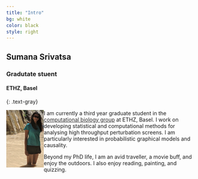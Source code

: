 ```yaml
---
title: "Intro"
bg: white
color: black
style: right
---
```


## Sumana Srivatsa
### Gradutate stuent
#### ETHZ, Basel
{: .text-gray}

<img align = "left" src = "img/Option1.jpg" width = 100>

I am currently a third year graduate student in the <a href="https://www.bsse.ethz.ch/cbg" style="color: #2E2D2D; text-decoration: underline;"> computational biology group</a> at ETHZ, Basel. I work on developing statistical and computational methods for analysing high throughput perturbation screens. I am particularly interested in probabilistic graphical models and causality. 

Beyond my PhD life, I am an avid traveller, a movie buff, and enjoy the outdoors. I also enjoy reading, painting, and quizzing. 
